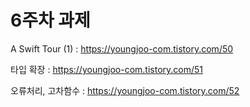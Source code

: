 # 6주차 과제

A Swift Tour (1) : https://youngjoo-com.tistory.com/50

타입 확장 : https://youngjoo-com.tistory.com/51

오류처리, 고차함수 : https://youngjoo-com.tistory.com/52